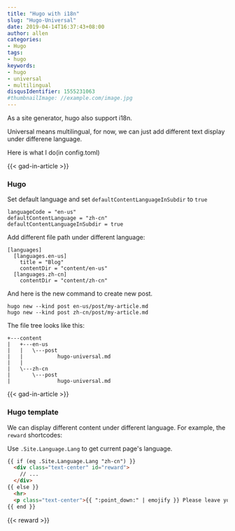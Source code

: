 ```yaml
---
title: "Hugo with i18n"
slug: "Hugo-Universal"
date: 2019-04-14T16:37:43+08:00
author: allen
categories:
- Hugo
tags:
- hugo
keywords:
- hugo
- universal
- multilingual
disqusIdentifier: 1555231063
#thumbnailImage: //example.com/image.jpg
---
```


As a site generator, hugo also support i18n.

<!--more-->

Universal means multilingual, for now, we can just add different text display under differene language.

Here is what I do(in config.toml)

{{< gad-in-article >}}

### Hugo

Set default language and set `defaultContentLanguageInSubdir` to `true`

```
languageCode = "en-us"
defaultContentLanguage = "zh-cn"
defaultContentLanguageInSubdir = true
```

Add different file path under different language:
```
[languages]
  [languages.en-us]
    title = "Blog"
    contentDir = "content/en-us"
  [languages.zh-cn]
    contentDir = "content/zh-cn"
```

And here is the new command to create new post.
```
hugo new --kind post en-us/post/my-article.md
hugo new --kind post zh-cn/post/my-article.md
```

The file tree looks like this:
```
+---content
|   +---en-us
|   |   \---post
|   |           hugo-universal.md
|   |          
|   \---zh-cn
|       \---post
|               hugo-universal.md
```
{{< gad-in-article >}}

### Hugo template
We can display different content under different language. For example, the `reward` shortcodes:

Use `.Site.Language.Lang` to get current page's language.

```html
{{ if (eq .Site.Language.Lang "zh-cn") }}
  <div class="text-center" id="reward">
    // ...
  </div>
{{ else }}
  <hr>
  <p class="text-center">{{ ":point_down:" | emojify }} Please leave your comment if you like this.{{ ":point_down:" | emojify }}</p>
{{ end }}
```
{{< reward >}}
